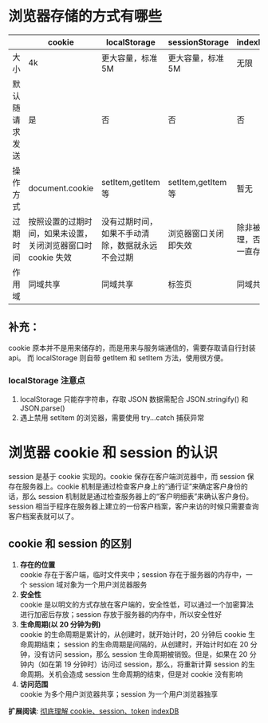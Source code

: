 # 浏览器存储的方式有哪些

||cookie|localStorage|sessionStorage|indexDB|
|-|-|-|-|-|
|大小|4k|更大容量，标准 5M|更大容量，标准 5M|无限|
|默认随请求发送|是|否|否|否|
|操作方式|document.cookie|setItem,getItem 等|setItem,getItem 等|暂无|
|过期时间|按照设置的过期时间，如果未设置，关闭浏览器窗口时 cookie 失效|没有过期时间，如果不手动清除，数据就永远不会过期|浏览器窗口关闭即失效|除非被清理，否则一直存在|
|作用域|同域共享|同域共享|标签页|同域共享|




<!-- | 名称           | 大小              | 默认随请求发送 | 操作方式           | 过期时间                                                     | 作用域   |
| -------------- | ----------------- | -------------- | ------------------ | ------------------------------------------------------------ | -------- |
| cookie         |                 | 是             | document.cookie    | 按照设置的过期时间，如果未设置，关闭浏览器窗口时 cookie 失效 | 同域共享 |
| localStorage   | 更大容量，标准 5M | 否             | setItem,getItem 等 | 没有过期时间，如果不手动清除，数据就永远不会过期             | 同域共享 |
| sessionStorage | 更大容量，标准 5M | 否             | setItem,getItem 等 | 浏览器窗口关闭即失效                                         | 标签页   |
| indexedDB      | 无限              | 否             | 暂无               | 除非被清理，否则一直存在                                     | 暂无       | -->

## 补充：

cookie 原本并不是用来储存的，而是用来与服务端通信的，需要存取请自行封装 api。
而 localStorage 则自带 getItem 和 setItem 方法，使用很方便。

### localStorage 注意点

1. localStorage 只能存字符串，存取 JSON 数据需配合 JSON.stringify() 和 JSON.parse()
2. 遇上禁用 setItem 的浏览器，需要使用 try...catch 捕获异常

# 浏览器 cookie 和 session 的认识

session 是基于 cookie 实现的。cookie 保存在客户端浏览器中，而 session 保存在服务器上。cookie 机制是通过检查客户身上的“通行证”来确定客户身份的话，那么 session 机制就是通过检查服务器上的“客户明细表”来确认客户身份。session 相当于程序在服务器上建立的一份客户档案，客户来访的时候只需要查询客户档案表就可以了。

## cookie 和 session 的区别

1. **存在的位置**  
   cookie 存在于客户端，临时文件夹中；session 存在于服务器的内存中，一个 session 域对象为一个用户浏览器服务
2. **安全性**  
   cookie 是以明文的方式存放在客户端的，安全性低，可以通过一个加密算法进行加密后存放；session 存放于服务器的内存中，所以安全性好
3. **生命周期(以 20 分钟为例)**  
   cookie 的生命周期是累计的，从创建时，就开始计时，20 分钟后 cookie 生命周期结束；
   session 的生命周期是间隔的，从创建时，开始计时如在 20 分钟，没有访问 session，那么 session 生命周期被销毁。但是，如果在 20 分钟内（如在第 19 分钟时）访问过 session，那么，将重新计算 session 的生命周期。关机会造成 session 生命周期的结束，但是对 cookie 没有影响
4. **访问范围**  
   cookie 为多个用户浏览器共享；session 为一个用户浏览器独享

**扩展阅读**: [彻底理解 cookie、session、token](https://www.cnblogs.com/moyand/p/9047978.html) 
[indexDB](http://www.ruanyifeng.com/blog/2018/07/indexeddb.html)
